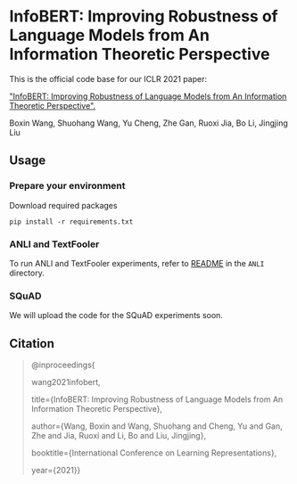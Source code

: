 # InfoBERT: Improving Robustness of Language Models from An Information Theoretic Perspective 

This is the official code base for our ICLR 2021 paper:

["InfoBERT: Improving Robustness of Language Models from An Information Theoretic Perspective".](https://openreview.net/forum?id=hpH98mK5Puk)

Boxin Wang, Shuohang Wang, Yu Cheng, Zhe Gan, Ruoxi Jia, Bo Li, Jingjing Liu

## Usage
### Prepare your environment 

Download required packages
```
pip install -r requirements.txt
```
### ANLI and TextFooler
To run ANLI and TextFooler experiments, refer to [README](https://github.com/AI-secure/InfoBERT/tree/master/ANLI) in the `ANLI` directory.

### SQuAD
We will upload the code for the SQuAD experiments soon. 

## Citation
> @inproceedings{
> 
>wang2021infobert,
> 
> title={InfoBERT: Improving Robustness of Language Models from An Information Theoretic Perspective},
> 
> author={Wang, Boxin and Wang, Shuohang and Cheng, Yu and Gan, Zhe and Jia, Ruoxi and Li, Bo and Liu, Jingjing},
> 
> booktitle={International Conference on Learning Representations},
> 
> year={2021}}